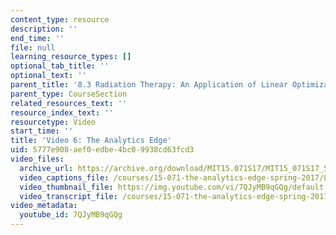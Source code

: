 ```yaml
---
content_type: resource
description: ''
end_time: ''
file: null
learning_resource_types: []
optional_tab_title: ''
optional_text: ''
parent_title: '8.3 Radiation Therapy: An Application of Linear Optimization '
parent_type: CourseSection
related_resources_text: ''
resource_index_text: ''
resourcetype: Video
start_time: ''
title: 'Video 6: The Analytics Edge'
uid: 5777e908-aef0-edbe-4bc0-9938cd63fcd3
video_files:
  archive_url: https://archive.org/download/MIT15.071S17/MIT15_071S17_Session_8.3.11_300k.mp4
  video_captions_file: /courses/15-071-the-analytics-edge-spring-2017/8345656d186f5f7798e494c566dfdf02_7QJyMB9qGQg.vtt
  video_thumbnail_file: https://img.youtube.com/vi/7QJyMB9qGQg/default.jpg
  video_transcript_file: /courses/15-071-the-analytics-edge-spring-2017/958731632be0e0c01af42122c918ea08_7QJyMB9qGQg.pdf
video_metadata:
  youtube_id: 7QJyMB9qGQg
---
```

